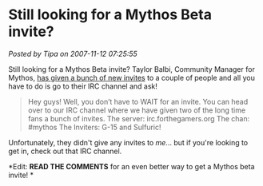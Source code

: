 # Still looking for a Mythos Beta invite?

*Posted by Tipa on 2007-11-12 07:25:55*

Still looking for a Mythos Beta invite? Taylor Balbi, Community Manager for Mythos, [has given a bunch of new invites](../../../index.php/2007/10/25/mythos-beta/) to a couple of people and all you have to do is go to their IRC channel and ask!


> Hey guys! Well, you don’t have to WAIT for an invite. You can head over to our IRC channel where we have given two of the long time fans a bunch of invites. The server: irc.forthegamers.org
The chan: #mythos
The Inviters: G-15 and Sulfuric!



Unfortunately, they didn't give any invites to *me*... but if you're looking to get in, check out that IRC channel.

*Edit: **READ THE COMMENTS** for an even better way to get a Mythos beta invite!
*
